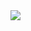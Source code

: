 <!--### Hi there 👋

I’m **Star**

- 🔭 I’m currently learning React、Vue、TypeScript、Golang


**listar/listar** is a ✨ _special_ ✨ repository because its `README.md` (this file) appears on your GitHub profile.

Here are some ideas to get you started:

- 🔭 I’m currently working on ...
- 🌱 I’m currently learning ...
- 👯 I’m looking to collaborate on ...
- 🤔 I’m looking for help with ...
- 💬 Ask me about ...
- 📫 How to reach me: ...
- 😄 Pronouns: ...
- ⚡ Fun fact: ...
-->

<!-- [![Anurag's GitHub stats](https://github-readme-stats.vercel.app/api?username=listar)](https://github.com/anuraghazra/github-readme-stats) -->

<!--
[![Top Langs](https://github-readme-stats.vercel.app/api/top-langs/?username=listar&layout=default)](https://github.com/anuraghazra/github-readme-stats)
-->

<img src="http://www.qqfav.com/language.png" />



